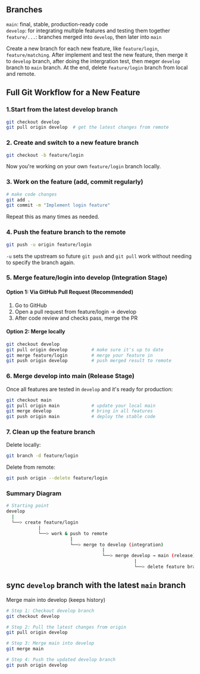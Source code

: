 ## Branches
`main`: final, stable, production-ready code<br>
`develop`: for integrating multiple features and testing them together<br>
`feature/...`: branches merged into `develop`, then later into `main`<br>

Create a new branch for each new feature, like `feature/login`, `feature/matching`. After implement  and test the new feature, then merge it to `develop` branch, after doing the intergration test, then meger `develop` branch to `main` branch. At the end, delete `feature/login` branch from local and remote.<br>

## Full Git Workflow for a New Feature

### 1.Start from the latest develop branch
```bash
git checkout develop
git pull origin develop  # get the latest changes from remote
```

### 2. Create and switch to a new feature branch
```bash
git checkout -b feature/login
```
Now you're working on your own `feature/login` branch locally.

### 3. Work on the feature (add, commit regularly)
```bash
# make code changes
git add .
git commit -m "Implement login feature"
```
Repeat this as many times as needed.

### 4. Push the feature branch to the remote
```bash
git push -u origin feature/login
```
`-u` sets the upstream so future `git push` and `git pull` work without needing to specify the branch again.

### 5. Merge feature/login into develop (Integration Stage)
#### Option 1: Via GitHub Pull Request (Recommended)
1. Go to GitHub<br>
2. Open a pull request from feature/login → develop<br>
3. After code review and checks pass, merge the PR<br>

#### Option 2: Merge locally
```bash
git checkout develop
git pull origin develop         # make sure it's up to date
git merge feature/login         # merge your feature in
git push origin develop         # push merged result to remote
```

### 6. Merge develop into main (Release Stage)
Once all features are tested in `develop` and it's ready for production:
```bash
git checkout main
git pull origin main            # update your local main
git merge develop               # bring in all features
git push origin main            # deploy the stable code
```

### 7. Clean up the feature branch
Delete locally:
```bash
git branch -d feature/login
```
Delete from remote:
```bash
git push origin --delete feature/login
```

### Summary Diagram
```bash
# Starting point
develop
  |
  └──> create feature/login
            |
            └──> work & push to remote
                        |
                        └──> merge to develop (integration)
                                    |
                                    └──> merge develop → main (release)
                                                |
                                                └──> delete feature branch
```

## sync `develop` branch with the latest `main` branch
Merge main into develop (keeps history)
```bash
# Step 1: Checkout develop branch
git checkout develop

# Step 2: Pull the latest changes from origin
git pull origin develop

# Step 3: Merge main into develop
git merge main

# Step 4: Push the updated develop branch
git push origin develop
```
